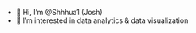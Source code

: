 - 👋 Hi, I’m @Shhhua1 (Josh)
- 👀 I’m interested in data analytics & data visualization

<!---
Shhhua1/Shhhua1 is a ✨ special ✨ repository because its `README.md` (this file) appears on your GitHub profile.
You can click the Preview link to take a look at your changes.
--->
